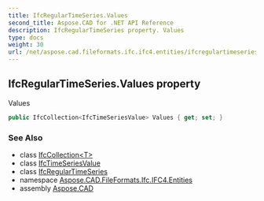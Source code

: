 ```yaml
---
title: IfcRegularTimeSeries.Values
second_title: Aspose.CAD for .NET API Reference
description: IfcRegularTimeSeries property. Values
type: docs
weight: 30
url: /net/aspose.cad.fileformats.ifc.ifc4.entities/ifcregulartimeseries/values/
---
```

## IfcRegularTimeSeries.Values property

Values

```csharp
public IfcCollection<IfcTimeSeriesValue> Values { get; set; }
```

### See Also

* class [IfcCollection&lt;T&gt;](../../../aspose.cad.fileformats.ifc/ifccollection-1/)
* class [IfcTimeSeriesValue](../../ifctimeseriesvalue/)
* class [IfcRegularTimeSeries](../)
* namespace [Aspose.CAD.FileFormats.Ifc.IFC4.Entities](../../ifcregulartimeseries/)
* assembly [Aspose.CAD](../../../)



